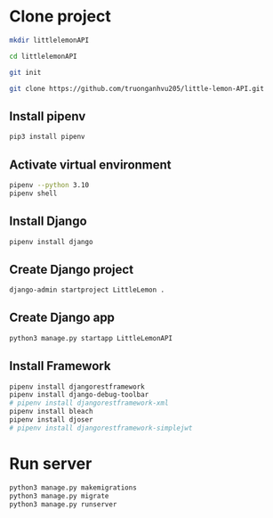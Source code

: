 # Clone project
```bash
mkdir littlelemonAPI

cd littlelemonAPI

git init

git clone https://github.com/truonganhvu205/little-lemon-API.git
```

## Install pipenv
```bash
pip3 install pipenv
```

## Activate virtual environment
```bash
pipenv --python 3.10
pipenv shell
```

## Install Django
```bash
pipenv install django
```

## Create Django project
```bash
django-admin startproject LittleLemon .
```

## Create Django app
```bash
python3 manage.py startapp LittleLemonAPI
```

## Install Framework
```bash
pipenv install djangorestframework
pipenv install django-debug-toolbar
# pipenv install djangorestframework-xml
pipenv install bleach
pipenv install djoser
# pipenv install djangorestframework-simplejwt
```

# Run server
```bash
python3 manage.py makemigrations
python3 manage.py migrate
python3 manage.py runserver
```
